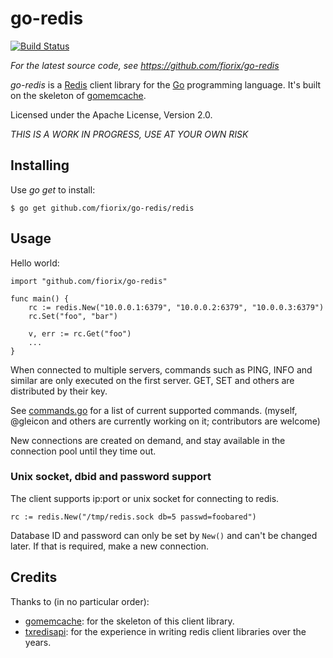 go-redis
========

[![Build Status](https://secure.travis-ci.org/fiorix/go-redis.png)](http://travis-ci.org/fiorix/go-redis)

*For the latest source code, see <https://github.com/fiorix/go-redis>*


_go-redis_ is a [Redis](http://redis.io) client library for the
[Go](http://golang.org) programming language. It's built on the skeleton of
[gomemcache](http://github.com/bradfitz/gomemcache).

Licensed under the Apache License, Version 2.0.


*THIS IS A WORK IN PROGRESS, USE AT YOUR OWN RISK*


## Installing

Use _go get_ to install:

	$ go get github.com/fiorix/go-redis/redis


## Usage

Hello world:

	import "github.com/fiorix/go-redis"

	func main() {
		rc := redis.New("10.0.0.1:6379", "10.0.0.2:6379", "10.0.0.3:6379")
		rc.Set("foo", "bar")

		v, err := rc.Get("foo")
		...
	}

When connected to multiple servers, commands such as PING, INFO and
similar are only executed on the first server. GET, SET and others are
distributed by their key.

See [commands.go](https://github.com/fiorix/go-redis/blob/master/redis/commands.go)
for a list of current supported commands. (myself, @gleicon and others are
currently working on it; contributors are welcome)

New connections are created on demand, and stay available in the connection
pool until they time out.


### Unix socket, dbid and password support

The client supports ip:port or unix socket for connecting to redis.

	rc := redis.New("/tmp/redis.sock db=5 passwd=foobared")

Database ID and password can only be set by ``New()`` and can't be
changed later. If that is required, make a new connection.


## Credits

Thanks to (in no particular order):

- [gomemcache](https://github.com/bradfitz/gomemcache): for the skeleton of
this client library.
- [txredisapi](https://github.com/fiorix/txredisapi): for the experience in
writing redis client libraries over the years.
